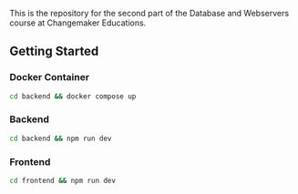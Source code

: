 This is the repository for the second part of the Database and Webservers course at Changemaker Educations.

## Getting Started
### Docker Container
```bash
cd backend && docker compose up
```

### Backend
```bash
cd backend && npm run dev
```

### Frontend
```bash
cd frontend && npm run dev
```
